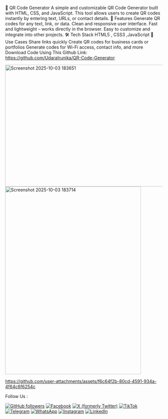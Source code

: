 📌 QR Code Generator
A simple and customizable QR Code Generator built with HTML, CSS, and JavaScript.
This tool allows users to create QR codes instantly by entering text, URLs, or contact details.
🚀 Features
Generate QR codes for any text, link, or data.
Clean and responsive user interface.
Fast and lightweight – works directly in the browser.
Easy to customize and integrate into other projects.
🛠️ Tech Stack
HTML5 , CSS3 ,JavaScript
🎯 Use Cases
Share links quickly
Create QR codes for business cards or portfolios
Generate codes for Wi-Fi access, contact info, and more
Download Code Using This Github Link: https://github.com/UdaraIrunika/QR-Code-Generator

<img width="514" height="389" alt="Screenshot 2025-10-03 183651" src="https://github.com/user-attachments/assets/43296c56-898b-4a22-ad0f-6380a8204840" />
<img width="434" height="600" alt="Screenshot 2025-10-03 183714" src="https://github.com/user-attachments/assets/03818287-bb26-46d6-994b-bc94bd5532f6" />

https://github.com/user-attachments/assets/f6c64f2b-80cd-4591-934a-4f64c6f6254c

Follow Us : 

[![GitHub followers](https://img.shields.io/github/followers/UdaraIrunika?label=Follow&style=social)](https://github.com/UdaraIrunika)
[![Facebook](https://img.shields.io/badge/Facebook-1877F2?style=flat&logo=facebook&logoColor=white)](https://www.facebook.com/share/1GaNgEJuBY/)
[![X (formerly Twitter)](https://img.shields.io/badge/X-1DA1F2?style=flat&logo=x&logoColor=white)](https://x.com/DamuniZoys48998)
[![TikTok](https://img.shields.io/badge/TikTok-000000?style=flat&logo=tiktok&logoColor=white)](https://tiktok.com/@uidd_7pl)
[![Telegram](https://img.shields.io/badge/Telegram-2CA5E0?style=flat&logo=telegram&logoColor=white)](https://t.me/ntUfmtt2Q0w3NzE1)
[![WhatsApp](https://img.shields.io/badge/WhatsApp-25D366?style=flat&logo=whatsapp&logoColor=white)](https://wa.me/+94764353012)
[![Instagram](https://img.shields.io/badge/Instagram-E4405F?style=flat&logo=instagram&logoColor=white)](https://instagram.com/d.udarairunikade)
[![LinkedIn](https://img.shields.io/badge/LinkedIn-0A66C2?style=flat&logo=linkedin&logoColor=white)](https://linkedin.com/in/udara-irunika-de-zoysa-770bb934a)

